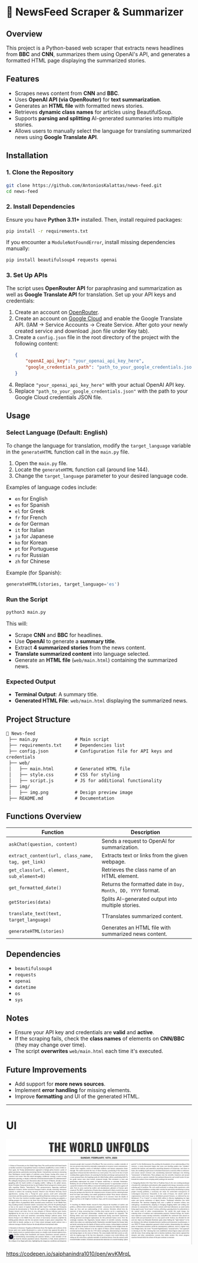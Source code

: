 # **📰 NewsFeed Scraper & Summarizer**

## **Overview**
This project is a Python-based web scraper that extracts news headlines from **BBC** and **CNN**, summarizes them using OpenAI's API, and generates a formatted HTML page displaying the summarized stories.

## **Features**
- Scrapes news content from **CNN** and **BBC**.
- Uses **OpenAI API (via OpenRouter)** for **text summarization**.
- Generates an **HTML file** with formatted news stories.
- Retrieves **dynamic class names** for articles using BeautifulSoup.
- Supports **parsing and splitting** AI-generated summaries into multiple stories.
- Allows users to manually select the language for translating summarized news using **Google Translate API**.

## **Installation**
### **1. Clone the Repository**
```sh
git clone https://github.com/AntoniosKalattas/news-feed.git
cd news-feed
```

### **2. Install Dependencies**
Ensure you have **Python 3.11+** installed. Then, install required packages:
```sh
pip install -r requirements.txt
```

If you encounter a `ModuleNotFoundError`, install missing dependencies manually:
```sh
pip install beautifulsoup4 requests openai
```

### **3. Set Up APIs**
The script uses **OpenRouter API** for paraphrasing and summarization as well as **Google Translate API** for translation. Set up your API keys and credentials:

1. Create an account on [OpenRouter](https://openrouter.ai).
2. Create an account on [Google Cloud](https://cloud.google.com) and enable the Google Translate API. (IAM -> Service Accounts -> Create Service. After goto your newly created service and download .json file under Key tab).
3. Create a `config.json` file in the root directory of the project with the following content:
    ```json
    {
        "openAI_api_key": "your_openai_api_key_here",
        "google_credentials_path": "path_to_your_google_credentials.json"
    }
    ```
4. Replace `"your_openai_api_key_here"` with your actual OpenAI API key.
5. Replace `"path_to_your_google_credentials.json"` with the path to your Google Cloud credentials JSON file.

## **Usage**
### **Select Language (Default: English)**
To change the language for translation, modify the `target_language` variable in the `generateHTML` function call in the `main.py` file.

1. Open the `main.py` file.
2. Locate the `generateHTML` function call (around line 144).
3. Change the `target_language` parameter to your desired language code.

Examples of language codes include:
- `en` for English
- `es` for Spanish
- `el` for Greek
- `fr` for French
- `de` for German
- `it` for Italian
- `ja` for Japanese
- `ko` for Korean
- `pt` for Portuguese
- `ru` for Russian
- `zh` for Chinese

Example (for Spanish):
```python
generateHTML(stories, target_language='es')
```

### **Run the Script**
```sh
python3 main.py
```
This will:
- Scrape **CNN** and **BBC** for headlines.
- Use **OpenAI** to generate a **summary title**.
- Extract **4 summarized stories** from the news content.
- **Translate summarized content** into language selected.
- Generate an **HTML file** (`web/main.html`) containing the summarized news.

### **Expected Output**
- **Terminal Output**: A summary title.
- **Generated HTML File**: `web/main.html` displaying the summarized news.

## **Project Structure**
```
📂 News-feed
 ├── main.py              # Main script
 ├── requirements.txt     # Dependencies list
 ├── config.json          # Configuration file for API keys and credentials
 ├── web/
 │   ├── main.html        # Generated HTML file
 │   ├── style.css        # CSS for styling
 │   ├── script.js        # JS for additional functionality
 ├── img/
 │   ├── img.png          # Design preview image
 ├── README.md            # Documentation
```

## **Functions Overview**
| Function | Description |
|----------|------------|
| `askChat(question, content)` | Sends a request to OpenAI for summarization. |
| `extract_content(url, class_name, tag, get_link)` | Extracts text or links from the given webpage. |
| `get_class(url, element, sub_element=0)` | Retrieves the class name of an HTML element. |
| `get_formatted_date()` | Returns the formatted date in `Day, Month, DD, YYYY` format. |
| `getStories(data)` | Splits AI-generated output into multiple stories. |
| `translate_text(text, target_language)` | TTranslates summarized content. |
| `generateHTML(stories)` | Generates an HTML file with summarized news content. |


## **Dependencies**
- `beautifulsoup4`
- `requests`
- `openai`
- `datetime`
- `os`
- `sys`

## **Notes**
- Ensure your API key and credentials are **valid** and **active**.
- If the scraping fails, check the **class names** of elements on **CNN/BBC** (they may change over time).
- The script **overwrites** `web/main.html` each time it's executed.

## **Future Improvements**
- Add support for **more news sources**.
- Implement **error handling** for missing elements.
- Improve **formatting** and UI of the generated HTML.

---

# UI
![Description](img/img.png)


https://codepen.io/saiphanindra1010/pen/wvKMrqL
